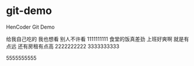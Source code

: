 # git-demo
HenCoder Git Demo

给我自己吃的
我也想看
别人不许看
1111111111
食堂的饭真差劲
上班好爽啊
就是有点远
还有房租有点高
2222222222
3333333333






5555555555
